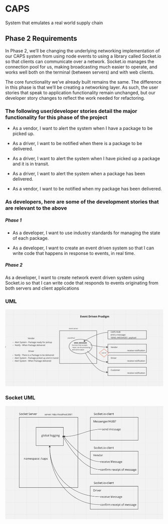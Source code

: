 # CAPS

System that emulates a real world supply chain

## Phase 2 Requirements

In Phase 2, we’ll be changing the underlying networking implementation of our CAPS system from using node events to using a library called Socket.io so that clients can communicate over a network. Socket.io manages the connection pool for us, making broadcasting much easier to operate, and works well both on the terminal (between servers) and with web clients.

The core functionality we’ve already built remains the same. The difference in this phase is that we’ll be creating a networking layer. As such, the user stories that speak to application functionality remain unchanged, but our developer story changes to reflect the work needed for refactoring.

### The following user/developer stories detail the major functionality for this phase of the project

* As a vendor, I want to alert the system when I have a package to be picked up.

* As a driver, I want to be notified when there is a package to be delivered.

* As a driver, I want to alert the system when I have picked up a package and it
  is in transit.

* As a driver, I want to alert the system when a package has been delivered.

* As a vendor, I want to be notified when my package has been delivered.

### As developers, here are some of the development stories that are relevant to the above

##### Phase 1

* As a developer, I want to use industry standards for managing the state of each
  package.

* As a developer, I want to create an event driven system so that I can write code that happens in response to events, in real time.

##### Phase 2

As a developer, I want to create network event driven system using Socket.io so that I can write code that responds to events originating from both servers and client applications

### UML

![UML](./src/assets/UML.png)

### Socket UML

![UML](./src/assets/Socket_UML.png)
